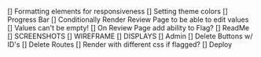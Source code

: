 [] Formatting elements for responsiveness
[] Setting theme colors
[] Progress Bar
[] Conditionally Render Review Page to be able to edit values
    [] Values can't be empty!
[] On Review Page add ability to Flag?
[] ReadMe
    [] SCREENSHOTS
    [] WIREFRAME
    [] DISPLAYS
[] Admin
    [] Delete Buttons w/ ID's
    [] Delete Routes
    [] Render with different css if flagged?
[] Deploy